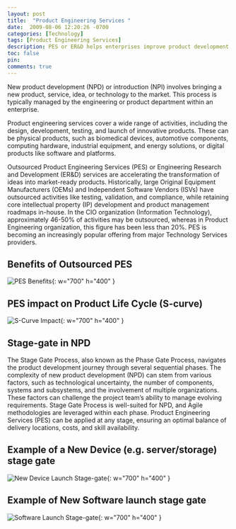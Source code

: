 ```yaml
---
layout: post
title:  "Product Engineering Services "
date:  2009-08-06 12:20:26 -0700
categories: [Technology]
tags: [Product Engineering Services]
description: PES or ER&D helps enterprises improve product development speed, decrease launch budgets and reduce time-to-volume
toc: false
pin: 
comments: true
---
```

New product development (NPD) or introduction (NPI) involves bringing a new product, service, idea, or technology to the market. This process is typically managed by the engineering or product department within an enterprise.

Product engineering services cover a wide range of activities, including the design, development, testing, and launch of innovative products. These can be physical products, such as biomedical devices, automotive components, computing hardware, industrial equipment, and energy solutions, or digital products like software and platforms. 

Outsourced Product Engineering Services (PES) or Engineering Research and Development (ER&D) services are accelerating the transformation of ideas into market-ready products. Historically, large Original Equipment Manufacturers (OEMs) and Independent Software Vendors (ISVs) have outsourced activities like testing, validation, and compliance, while retaining core intellectual property (IP) development and product management roadmaps in-house. In the CIO organization (Information Technology), approximately 46-50% of activities may be outsourced, whereas in Product Engineering organization, this figure has been less than 20%. PES is becoming an increasingly popular offering from major Technology Services providers.

## Benefits of Outsourced PES

![PES Benefits](https://ketanhm.github.io/images/pes.png){: w="700" h="400" }



## PES impact on Product Life Cycle (S-curve)

![S-Curve Impact](https://ketanhm.github.io/images/s-curve.png){: w="700" h="400" }

## Stage-gate in NPD

The Stage Gate Process, also known as the Phase Gate Process, navigates the product development journey through several sequential phases. The complexity of new product development (NPD) can stem from various factors, such as technological uncertainty, the number of components, systems and subsystems, and the involvement of multiple organizations. These factors can challenge the project team’s ability to manage evolving requirements. Stage Gate Process is well-suited for NPD, and Agile methodologies are leveraged within each phase. Product Engineering Services (PES) can be applied at any stage, ensuring an optimal balance of delivery locations, costs, and skill availability.

## Example of a New Device (e.g. server/storage) stage gate

![New Device Launch Stage-gate](https://ketanhm.github.io/images/device-sg.png){: w="700" h="400" }

## Example of New Software launch stage gate

![Software Launch Stage-gate](https://ketanhm.github.io/images/software-sg.png){: w="700" h="400" }


